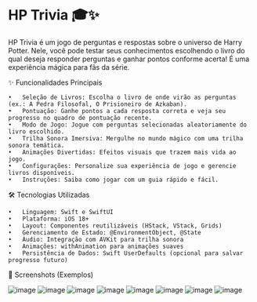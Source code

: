 # HP Trivia 🎓✨
HP Trivia é um jogo de perguntas e respostas sobre o universo de Harry Potter. Nele, você pode testar seus conhecimentos escolhendo o livro do qual deseja responder perguntas e ganhar pontos conforme acerta! É uma experiência mágica para fãs da série.

✨ Funcionalidades Principais

	•	Seleção de Livros: Escolha o livro de onde virão as perguntas (ex.: A Pedra Filosofal, O Prisioneiro de Azkaban).
	•	Pontuação: Ganhe pontos a cada resposta correta e veja seu progresso no quadro de pontuação recente.
	•	Modo de Jogo: Jogue com perguntas selecionadas aleatoriamente do livro escolhido.
	•	Trilha Sonora Imersiva: Mergulhe no mundo mágico com uma trilha sonora temática.
	•	Animações Divertidas: Efeitos visuais que trazem mais vida ao jogo.
	•	Configurações: Personalize sua experiência de jogo e gerencie livros disponíveis.
	•	Instruções: Saiba como jogar com um guia rápido e fácil.

 🛠️ Tecnologias Utilizadas

	•	Linguagem: Swift e SwiftUI
	•	Plataforma: iOS 18+
	•	Layout: Componentes reutilizáveis (HStack, VStack, Grids)
	•	Gerenciamento de Estado: @EnvironmentObject, @State
	•	Áudio: Integração com AVKit para trilha sonora
	•	Animações: withAnimation para animações suaves
	•	Persistência de Dados: Swift UserDefaults (opcional para salvar progresso futuro)
 
 📱 Screenshots (Exemplos)

![image](https://github.com/user-attachments/assets/541b44fd-4425-41e1-adf1-549c88d30d52)
![image](https://github.com/user-attachments/assets/9c8340f4-e02b-4f10-9b98-a4d7b3c5c27e)
![image](https://github.com/user-attachments/assets/9ac480a3-22e3-4667-9a1d-528d80149305)
![image](https://github.com/user-attachments/assets/f9b59e24-e9e0-4c90-9c7e-8621f4fd1c81)
![image](https://github.com/user-attachments/assets/fb0edcec-eca8-4aa6-a9d7-f3f939080cc5)
![image](https://github.com/user-attachments/assets/884b2311-630b-497a-b6e0-f7196d5c141d)
![image](https://github.com/user-attachments/assets/736b728f-28c0-4db4-b27d-7e1e5ba2563c)
![image](https://github.com/user-attachments/assets/f5a3649d-5c0e-4114-b259-296b886a9405)






